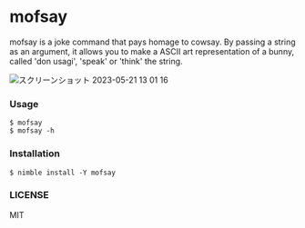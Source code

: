 # mofsay

mofsay is a joke command that pays homage to cowsay. By passing a string as an argument, it allows you to make a ASCII art representation of a bunny, called 'don usagi', 'speak' or 'think' the string.

![スクリーンショット 2023-05-21 13 01 16](https://github.com/kmkkiii/mofsay/assets/45804846/28ea303b-565d-4282-b061-28e520fd048c)

### Usage

```:shell
$ mofsay
$ mofsay -h
```

### Installation

```:shell
$ nimble install -Y mofsay
```

### LICENSE

MIT
